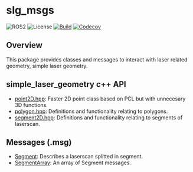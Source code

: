 # slg_msgs

![ROS2](https://img.shields.io/badge/ros2-humble-blue?logo=ros&logoColor=white)
![License](https://img.shields.io/github/license/ajtudela/slg_msgs)
[![Build](https://github.com/ajtudela/slg_msgs/actions/workflows/build.yml/badge.svg?branch=dev)](https://github.com/ajtudela/slg_msgs/actions/workflows/build.yml)
[![Codecov](https://img.shields.io/codecov/c/github/ajtudela/slg_msgs)](https://app.codecov.io/gh/ajtudela/slg_msgs/)

## Overview
This package provides classes and messages to interact with laser related geometry, simple laser geometry.

## simple_laser_geometry c++ API
* [point2D.hpp](include/slg_msgs/point2D.hpp): Faster 2D point class based on PCL but with unnecesary 3D functions.
* [polygon.hpp](include/slg_msgs/polygon.hpp): Definitions and functionality relating to polygons.
* [segment2D.hpp](include/slg_msgs/segment2D.hpp): Definitions and functionality relating to segments of laserscan.

## Messages (.msg)
* [Segment](msg/Segment.msg): Describes a laserscan splitted in segment.
* [SegmentArray](msg/BatteryState.msg): An array of Segment messages.

